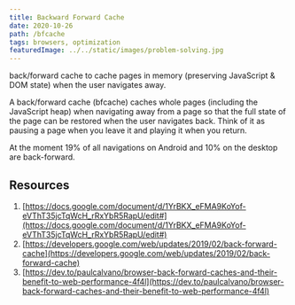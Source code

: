```yaml
---
title: Backward Forward Cache
date: 2020-10-26
path: /bfcache
tags: browsers, optimization
featuredImage: ../../static/images/problem-solving.jpg
---
```


back/forward cache to cache pages in memory (preserving JavaScript & DOM state) when the user navigates away.

A back/forward cache (bfcache) caches whole pages (including the JavaScript heap) when navigating away from a page so that the full state of the page can be restored when the user navigates back. Think of it as pausing a page when you leave it and playing it when you return.

At the moment 19% of all navigations on Android and 10% on the desktop are back-forward. 



## Resources

1. [https://docs.google.com/document/d/1YrBKX_eFMA9KoYof-eVThT35jcTqWcH_rRxYbR5RapU/edit#](https://docs.google.com/document/d/1YrBKX_eFMA9KoYof-eVThT35jcTqWcH_rRxYbR5RapU/edit#)
2. [https://developers.google.com/web/updates/2019/02/back-forward-cache](https://developers.google.com/web/updates/2019/02/back-forward-cache)
3. [https://dev.to/paulcalvano/browser-back-forward-caches-and-their-benefit-to-web-performance-4f4l](https://dev.to/paulcalvano/browser-back-forward-caches-and-their-benefit-to-web-performance-4f4l)

